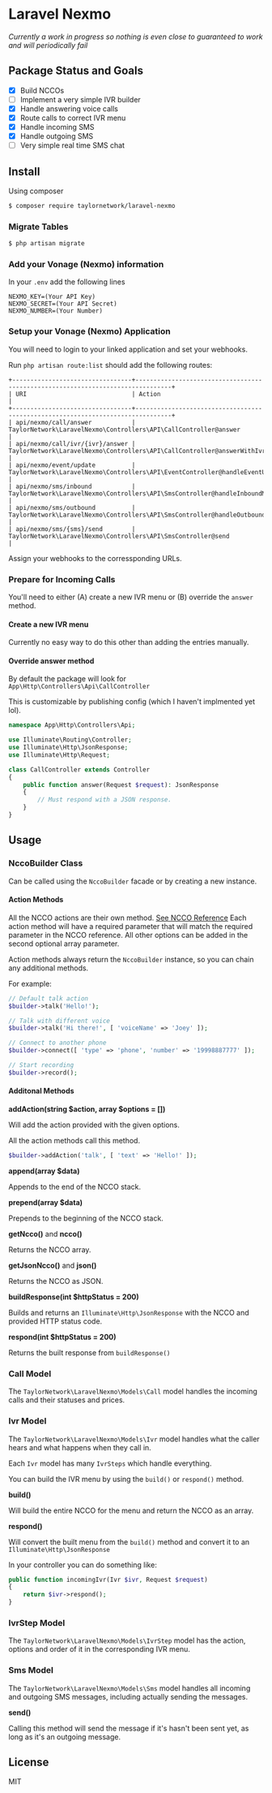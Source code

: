 # Laravel Nexmo

*Currently a work in progress so nothing is even close to guaranteed to work and will periodically fail*

## Package Status and Goals

- [x] Build NCCOs
- [ ] Implement a very simple IVR builder
- [x] Handle answering voice calls 
- [x] Route calls to correct IVR menu
- [x] Handle incoming SMS
- [x] Handle outgoing SMS
- [ ] Very simple real time SMS chat 

## Install

Using composer 

```bash
$ composer require taylornetwork/laravel-nexmo
```

### Migrate Tables

```bash
$ php artisan migrate
```

### Add your Vonage (Nexmo) information 

In your `.env` add the following lines

```
NEXMO_KEY=(Your API Key)
NEXMO_SECRET=(Your API Secret)
NEXMO_NUMBER=(Your Number)
```

### Setup your Vonage (Nexmo) Application

You will need to login to your linked application and set your webhooks.

Run `php artisan route:list` should add the following routes:

```
+---------------------------------+--------------------------------------------------------------------------------+
| URI                             | Action                                                                         |
+---------------------------------+--------------------------------------------------------------------------------+
| api/nexmo/call/answer           | TaylorNetwork\LaravelNexmo\Controllers\API\CallController@answer               |
| api/nexmo/call/ivr/{ivr}/answer | TaylorNetwork\LaravelNexmo\Controllers\API\CallController@answerWithIvr        |
| api/nexmo/event/update          | TaylorNetwork\LaravelNexmo\Controllers\API\EventController@handleEventUpdate   |
| api/nexmo/sms/inbound           | TaylorNetwork\LaravelNexmo\Controllers\API\SmsController@handleInboundMessage  |
| api/nexmo/sms/outbound          | TaylorNetwork\LaravelNexmo\Controllers\API\SmsController@handleOutboundMessage |
| api/nexmo/sms/{sms}/send        | TaylorNetwork\LaravelNexmo\Controllers\API\SmsController@send                  |

```

Assign your webhooks to the corressponding URLs.

### Prepare for Incoming Calls

You'll need to either (A) create a new IVR menu or (B) override the `answer` method.

#### Create a new IVR menu

Currently no easy way to do this other than adding the entries manually.

#### Override answer method

By default the package will look for `App\Http\Controllers\Api\CallController` 

This is customizable by publishing config (which I haven't implmented yet lol).

```php
namespace App\Http\Controllers\Api;

use Illuminate\Routing\Controller;
use Illuminate\Http\JsonResponse;
use Illuminate\Http\Request;

class CallController extends Controller
{
	public function answer(Request $request): JsonResponse
	{
		// Must respond with a JSON response.
	}
}
```

## Usage

### NccoBuilder Class

Can be called using the `NccoBuilder` facade or by creating a new instance.

#### Action Methods

All the NCCO actions are their own method. [See NCCO Reference](https://developer.nexmo.com/voice/voice-api/ncco-reference)
Each action method will have a required parameter that will match the required parameter in the NCCO reference. All other options can be added in the second optional array parameter.

Action methods always return the `NccoBuilder` instance, so you can chain any additional methods.

For example:

```php
// Default talk action
$builder->talk('Hello!');

// Talk with different voice
$builder->talk('Hi there!', [ 'voiceName' => 'Joey' ]);

// Connect to another phone
$builder->connect([ 'type' => 'phone', 'number' => '19998887777' ]);

// Start recording
$builder->record();
```

#### Additonal Methods

**addAction(string $action, array $options = [])**

Will add the action provided with the given options.

All the action methods call this method.

```php
$builder->addAction('talk', [ 'text' => 'Hello!' ]);
```

**append(array $data)**

Appends to the end of the NCCO stack.

**prepend(array $data)**
 
Prepends to the beginning of the NCCO stack.

**getNcco()** and **ncco()**

Returns the NCCO array.

**getJsonNcco()** and **json()**

Returns the NCCO as JSON.

**buildResponse(int $httpStatus = 200)**

Builds and returns an `Illuminate\Http\JsonResponse` with the NCCO and provided HTTP status code.

**respond(int $httpStatus = 200)**

Returns the built response from `buildResponse()`

### Call Model

The `TaylorNetwork\LaravelNexmo\Models\Call` model handles the incoming calls and their statuses and prices.

### Ivr Model

The `TaylorNetwork\LaravelNexmo\Models\Ivr` model handles what the caller hears and what happens when they call in. 

Each `Ivr` model has many `IvrSteps` which handle everything.

You can build the IVR menu by using the `build()` or `respond()` method.

**build()**

Will build the entire NCCO for the menu and return the NCCO as an array.

**respond()**

Will convert the built menu from the `build()` method and convert it to an `Illuminate\Http\JsonResponse`

In your controller you can do something like:

```php
public function incomingIvr(Ivr $ivr, Request $request) 
{
	return $ivr->respond();
}
```

### IvrStep Model

The `TaylorNetwork\LaravelNexmo\Models\IvrStep` model has the action, options and order of it in the corresponding IVR menu.

### Sms Model

The `TaylorNetwork\LaravelNexmo\Models\Sms` model handles all incoming and outgoing SMS messages, including actually sending the messages.

**send()**

Calling this method will send the message if it's hasn't been sent yet, as long as it's an outgoing message.

## License

MIT
